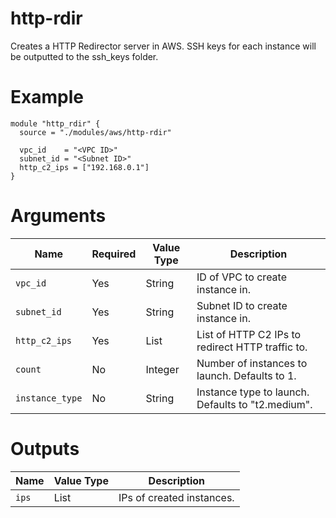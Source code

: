 # http-rdir

Creates a HTTP Redirector server in AWS. SSH keys for each instance will be outputted to the ssh_keys folder.

# Example

```hcl
module "http_rdir" {
  source = "./modules/aws/http-rdir"

  vpc_id    = "<VPC ID>"
  subnet_id = "<Subnet ID>"
  http_c2_ips = ["192.168.0.1"]
}
```

# Arguments

| Name                      | Required | Value Type | Description
|---------------------------| -------- | ---------- | -----------
|`vpc_id`                   | Yes      | String     | ID of VPC to create instance in.
|`subnet_id`                | Yes      | String     | Subnet ID to create instance in.
|`http_c2_ips`              | Yes      | List       | List of HTTP C2 IPs to redirect HTTP traffic to.
|`count`                    | No       | Integer    | Number of instances to launch. Defaults to 1.
|`instance_type`            | No       | String     | Instance type to launch. Defaults to "t2.medium".

# Outputs

| Name                      | Value Type | Description
|---------------------------| ---------- | -----------
|`ips`                      | List       | IPs of created instances.
